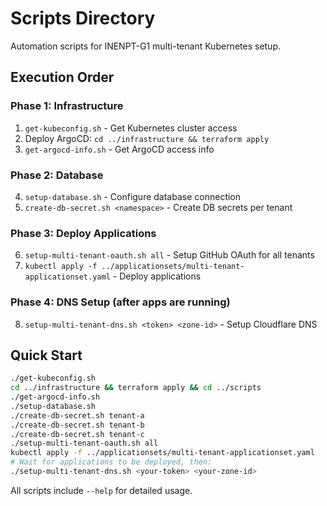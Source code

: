 # Scripts Directory

Automation scripts for INENPT-G1 multi-tenant Kubernetes setup.

## Execution Order

### Phase 1: Infrastructure

1. `get-kubeconfig.sh` - Get Kubernetes cluster access
2. Deploy ArgoCD: `cd ../infrastructure && terraform apply`
3. `get-argocd-info.sh` - Get ArgoCD access info

### Phase 2: Database

4. `setup-database.sh` - Configure database connection
5. `create-db-secret.sh <namespace>` - Create DB secrets per tenant

### Phase 3: Deploy Applications

6. `setup-multi-tenant-oauth.sh all` - Setup GitHub OAuth for all tenants
7. `kubectl apply -f ../applicationsets/multi-tenant-applicationset.yaml` - Deploy applications

### Phase 4: DNS Setup (after apps are running)

8. `setup-multi-tenant-dns.sh <token> <zone-id>` - Setup Cloudflare DNS

## Quick Start

```bash
./get-kubeconfig.sh
cd ../infrastructure && terraform apply && cd ../scripts
./get-argocd-info.sh
./setup-database.sh
./create-db-secret.sh tenant-a
./create-db-secret.sh tenant-b
./create-db-secret.sh tenant-c
./setup-multi-tenant-oauth.sh all
kubectl apply -f ../applicationsets/multi-tenant-applicationset.yaml
# Wait for applications to be deployed, then:
./setup-multi-tenant-dns.sh <your-token> <your-zone-id>
```

All scripts include `--help` for detailed usage.
